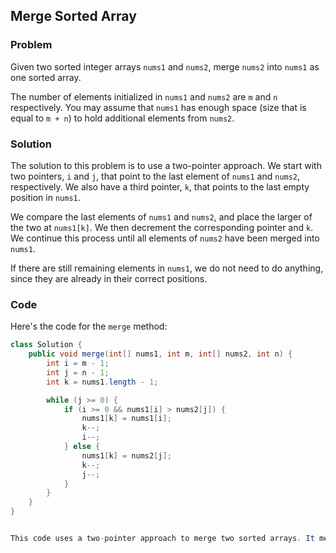 ## Merge Sorted Array

### Problem

Given two sorted integer arrays `nums1` and `nums2`, merge `nums2` into `nums1` as one sorted array.

The number of elements initialized in `nums1` and `nums2` are `m` and `n` respectively. You may assume that `nums1` has enough space (size that is equal to `m + n`) to hold additional elements from `nums2`.

### Solution

The solution to this problem is to use a two-pointer approach. We start with two pointers, `i` and `j`, that point to the last element of `nums1` and `nums2`, respectively. We also have a third pointer, `k`, that points to the last empty position in `nums1`.

We compare the last elements of `nums1` and `nums2`, and place the larger of the two at `nums1[k]`. We then decrement the corresponding pointer and `k`. We continue this process until all elements of `nums2` have been merged into `nums1`.

If there are still remaining elements in `nums1`, we do not need to do anything, since they are already in their correct positions.

### Code

Here's the code for the `merge` method:

```java
class Solution {
    public void merge(int[] nums1, int m, int[] nums2, int n) {
        int i = m - 1;
        int j = n - 1;
        int k = nums1.length - 1;

        while (j >= 0) {
            if (i >= 0 && nums1[i] > nums2[j]) {
                nums1[k] = nums1[i];
                k--;
                i--;
            } else {
                nums1[k] = nums2[j];
                k--;
                j--;
            }
        }
    }
}


This code uses a two-pointer approach to merge two sorted arrays. It merges the elements of nums2 into nums1 in place, without using any extra memory. The resulting nums1 array is also sorted.
